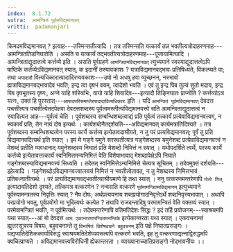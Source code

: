 ```yaml
---
index:  8.1.72
sutra:  आमन्त्रितं पूर्वमविद्यमानवत्
vritti:  padamanjari
---
```


किमदमविद्यमानवत् ? इत्याह---तस्मिन्सतीत्यादि । तत्र तस्मिन्सति यत्कार्यं तन्न भवतीत्यत्रोदाहरणमाह---आमन्त्रिततिडनिघातेति । असति च यत्कार्यं तद्भवतीत्यत्रोदाहरणमाह---पूजायामित्यादि । आमन्त्रिताद्युदात्तत्वे कर्त्तव्ये इति । असति पूर्वग्रहणे `आमन्त्रितमविद्यमानवत्` त्युच्यमाने स्वस्याद्युदात्तत्वेऽपि षाष्ठिके कर्तव्येऽविद्यमानवत् स्यात्, क इदानीं तस्यावकाशः ? यत्राविद्यमानवद्भावः प्रतिषिध्यते, विकल्प्यते वा; तथा `अपादादौ` वित्यधिकारात्पादादिरप्यवकाशः---उषो नो अधषु हवा व्युच्छनन्, नस्भावो ह्यत्राविद्यमानवद्भावादेव भवति; इन्द्र त्वा वृषभं वयम्, त्वादेशो भवति । एवं तु इन्द्र पिब तुल्यं सुतो मदाय, इन्द्र पिब वृषभूतस्य वृष्णः, अग्ने याहि शस्त्रिभिः, वायो याहि शिवादिव---इत्यादौ तिङ्निघातः प्राप्नोति ? कर्त्तव्योऽत्र यत्नः, उक्तं हि पुरस्तात्---`आपादपरिसमाप्तेरपादादावित्यधिकारः` इति ।
यदि `आमन्त्रितं पूर्वमविद्यमानवत्` देवदत्त पचसीत्यत्र पचसीत्येतदपेक्षवा देवदत्तशब्दस्य पूर्वत्वमस्तीत्यविद्यमानवत्त्वे सति आमन्त्रिताद्युदात्तत्वं न स्यादित्यत आह---पूर्वत्वं चेति । पूर्वशब्दस्य सम्बन्धिशब्दत्वाद्यं प्रति पूर्वत्वं तत्कार्यं प्रत्येवाविद्यमानवत्त्वम्, न स्वकार्यं प्रति; तेन नायं दोष इत्यर्थः । कार्यशब्देनैतद्दर्शयति---अविद्यमानवत् कार्यमत्रातिदिश्यते । तत्र पूर्वशब्दस्य सम्बन्धिशब्दत्वेन परस्य कार्ये कर्त्तव्य इत्येतावदाश्रीयते, न तु परं प्रत्यविद्यमानवत्; पूर्वं तु प्रति विद्यमानवदित्यर्थ इति स्यात् । इमं मे गङ्गे यमुने सरस्वतीत्यत्र गङ्गेशब्दस्य यमुनेशब्दं प्रत्येवाविद्यमानवत्त्वं न मेशब्दं प्रतीति व्यवधानाद् यमुनेशब्दस्य निघातं प्रति मेशब्दो निमित्तं न स्यात् । यथोपदर्शिते त्वर्थे, परस्य कार्ये कर्त्तव्ये इत्येतावत्तत्कार्यं स्वनिमित्तमन्यनिमित्तं वेति विशेषाभावाद् मेशब्दापेक्षेऽपि निघाते गङ्गेशब्दस्याविद्यमानवत्त्वं सिध्यति । तदेतत् स्वनिमित्तेऽन्यनिमित्ते चेत्यत्र सूचितम् ।
तदेवमुक्तं दर्शयति---इहेत्यादि । गङ्गेशब्दोऽविद्यमानवत्त्वात्स्वयं निमित्तं न भवतीत्वेतावत्, न तु मेशब्दस्य निमित्तभावं प्रतिबध्नातीत्यर्थः । परं प्रत्यविद्यमानवद्भवतीत्याश्रीयमाणे हि तथा स्यात् ।
ननु वत्करणमन्तरेणापि `गोतो णित्` इत्यादावतिदेशो दृश्यते, तत्किमत्र वत्करणेन ? नन्वसति वत्करणे `पूर्वमामन्त्रितमविद्यमानम्` इत्युच्यमाने पूर्वस्यामन्त्रतस्य निवृत्तिः स्यात् ? नैष दोषः; अर्थप्रत्ययनाय शब्दप्रयोगादनिवृत्तेऽर्थे शब्दनिवृत्त्यभावात् । अथापि परप्रयोगो भवतु, पूर्वप्रयोगो मा भूदित्यर्थः कल्पेत ? तथापि राजदन्तादिषु परमामन्त्रितं वेति वक्तव्यं स्यात् । परमेवामन्त्रितं भवति, न पूर्वमित्यर्थः । तदेवमन्तरेणापि वतिमतिदेशः सिद्धः ? इदं तर्हि प्रयोजनम्---स्वाश्रयमपि यथा स्यात्---आं बो देवदत्त `आम एकान्तरमामन्त्रितमनन्तिके` इत्येकान्तरता यथा स्यात् । एकवचनान्तं ह्युत्तरसूत्रस्य विषयः, बहुवचनान्ते तु `विभाषितं विशेषवचने बहुवचनम्` इति पक्षे निघातप्रसङ्गः । यद्यप्यतिदेशिककार्याविरुद्धं स्वाश्रयमतिदेशेप्यवसत्यपि वत्करणे भवति, इह तु वत्करणाद्यत्नाद्विरुद्धमपि क्वचित्प्राप्यते । अविद्यमानवत्त्वविरोधिनी ह्येकान्तरता । व्याख्यानाच्चातिप्रसङ्गो नोद्भावनीयः ।।
